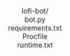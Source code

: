 <div align="center">lofi-bot/ 
</div>
<div align="center">bot.py
</div>
<div align="center">requirements.txt
</div>
<div align="center">Procfile
</div>
<div align="center">runtime.txt
</div>